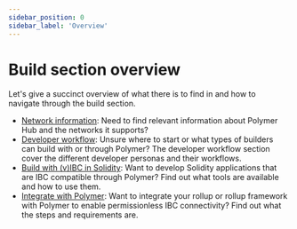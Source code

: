```yaml
---
sidebar_position: 0
sidebar_label: 'Overview'
---
```


# Build section overview

Let's give a succinct overview of what there is to find in and how to navigate through the build section.

<!-- Let's clean this up and make it a series of cards that are clickable @Michael -->

- [Network information](supp-networks.mdx): Need to find relevant information about Polymer Hub and the networks it supports?
- [Developer workflow](dev-workflow/personas.md): Unsure where to start or what types of builders can build with or through Polymer? The developer workflow section cover the different developer personas and their workflows.
- [Build with (v)IBC in Solidity](./ibc-solidity/): Want to develop Solidity applications that are IBC compatible through Polymer? Find out what tools are available and how to use them.
- [Integrate with Polymer](./integration): Want to integrate your rollup or rollup framework with Polymer to enable permissionless IBC connectivity? Find out what the steps and requirements are.




